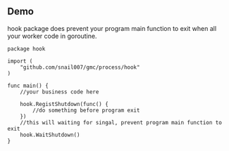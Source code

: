 ## Demo 

hook package does prevent your program main function to exit when all your worker code in goroutine.

```golang
package hook

import (
	"github.com/snail007/gmc/process/hook"
)

func main() {
	//your business code here
	
	hook.RegistShutdown(func() {
		//do something before program exit
	})
    //this will waiting for singal, prevent program main function to exit
	hook.WaitShutdown()
}
```
